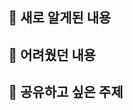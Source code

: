 <!-- PR Title은 `{n}장-{챕터Title}-이름`으로 작성해주세요.-->

## 📖 새로 알게된 내용
<!-- 새로 알게된 내용 중 인상깊어서 공유하고 싶은 부분을 작성해주세요. -->
## 🤯 어려웠던 내용
<!-- 이해가 어려웠던 내용, 혹은 아직도 어려운 내용도 좋습니다. -->
## 🦈 공유하고 싶은 주제
<!-- 다른 사람들과 이야기 나누고 싶은 주제를 알려주세요 -->

